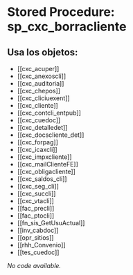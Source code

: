 # Stored Procedure: sp_cxc_borracliente

## Usa los objetos:
- [[cxc_acuper]]
- [[cxc_anexoscli]]
- [[cxc_auditoria]]
- [[cxc_chepos]]
- [[cxc_cliciuexent]]
- [[cxc_cliente]]
- [[cxc_contcli_entpub]]
- [[cxc_cuedoc]]
- [[cxc_detalledet]]
- [[cxc_docscliente_det]]
- [[cxc_forpag]]
- [[cxc_icaxcli]]
- [[cxc_impxcliente]]
- [[cxc_mailClienteFE]]
- [[cxc_obligacliente]]
- [[cxc_saldos_cli]]
- [[cxc_seg_cli]]
- [[cxc_succli]]
- [[cxc_vtacli]]
- [[fac_precli]]
- [[fac_ptocli]]
- [[fn_sis_GetUsuActual]]
- [[inv_cabdoc]]
- [[opr_sitios]]
- [[rhh_Convenio]]
- [[tes_cuedoc]]

*No code available.*
